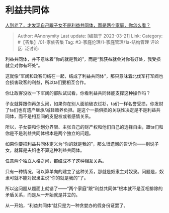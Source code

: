 # 利益共同体
[人到老了，才发现自己跟子女不是利益共同体，而是两个家庭，你怎么看？](https://www.zhihu.com/question/590364412/answer/2945747516)

> Author: #Anonymity
> Last update: [编辑于 2023-03-21]
> Link:
> Category: #【答集】/01-家族答集
> Tag: #3-家庭伦理/1-家庭管理/1a-结构管理
> 评论区:
> 泛讨论:

利益共同体，并不意味着“你的就是我的”，而是“我获益就会对你有好处，我受损就会对你有坏处”。

这就像“军阀和政客勾结在一起，结成了利益共同体”，那只意味着北伐军打军阀也会损害政客的利益，所以ta们要相互合作。

你让政客没收一下军阀的部队试试看，你看利益共同体能支撑这种操作吗？

子女就算跟你再怎么闹，如果你在别人面前破衣烂衫，ta们一样名誉受损，你发财了ta们也有遗产继承/减轻赡养负担。是这个一损俱损的关联性决定是不是利益共同体，而不是相互间的支配权或者感情关系。

所以，子女要和你划分界限、主张自己的财产权和他们自己的选择自由，跟ta们和你是不是利益共同体根本是两个独立的问题。

如果你要把利益共同体定义为“你的就是我的”，那么很遗憾的告诉你——别说子女，就算是夫妇也不算这种利益共同体。

任意两个独立人格之间，都结成不了这种相互关系。

只有一种情况，可以算单向的建立了这种关系，那就是奴隶主对奴隶。问题是，奴隶可就不能对奴隶主说“你的就是我的”了。

所以这问题从题面上就错了——“两个家庭”跟“利益共同体”根本就不是互相排除的矛盾关系，而是从一开始就是并立的。

从一开始，“利益共同体“就只是为一种贪婪办的假身份证罢了。
